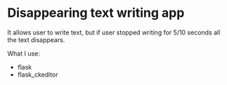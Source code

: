 # Disappearing text writing app

It allows user to write text, but if user stopped writing for 5/10 seconds all the text disappears.

What I use:
- flask
- flask_ckeditor